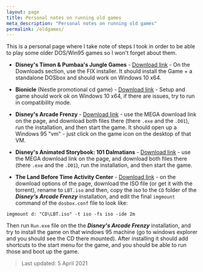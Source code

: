```yaml
---
layout: page
title: Personal notes on running old games
meta_description: "Personal notes on running old games"
permalink: /oldgames/
---
```


This is a personal page where I take note of steps I took in order to be able to play some older DOS/Win95 games so I won't forget about them.

- **Disney's Timon & Pumbaa's Jungle Games** - [Download link](https://www.myabandonware.com/game/disney-s-timon-pumbaa-s-jungle-games-3j3) - On the Downloads section, use the FIX installer. It should install the Game + a standalone DOSbox and should work on Windows 10 x64.

- **Bionicle** (Nestle promotional cd game) - [Download link](https://biomediaproject.com/bmp/promo-cds/nestle/) - Setup and game should work ok on Windows 10 x64, if there are issues, try to run in compatibility mode.

- **Disney's Arcade Frenzy** - [Download link](https://collectionchamber.blogspot.com/p/disneys-arcade-frenzy.html) - use the MEGA download link on the page, and download both files there (there `.exe` and the `.D01`), run the installation, and then start the game. It should open up a Windows 95 "vm" - just click on the game icon on the desktop of that VM.

- **Disney's Animated Storybook: 101 Dalmatians** - [Download link](https://collectionchamber.blogspot.com/p/disneys-animated-storybook-101.html) - use the MEGA download link on the page, and download both files there (there `.exe` and the `.D01`), run the installation, and then start the game.

- **The Land Before Time Activity Center** - [Download link](https://archive.org/details/thelandbeforetimeactivitycentercdrom) - on the download options of the page, download the ISO file (or get it with the torrent), rename to `LBT.iso` and then, copy the iso to the `CD` folder of the ***Disney's Arcade Frenzy*** installation, and edit the final `imgmount` command of the  `dosbox.conf` file to look like:
```
imgmount d: "CD\LBT.iso" -t iso -fs iso -ide 2m
```
Then run `Run.exe` file on the the ***Disney's Arcade Frenzy*** installation, and try to install the game on that windows 95 machine (go to windows explorer and you should see the CD there mounted). After installing it should add shortcuts to the start menu for the game, and you should be able to run those and boot up the game.


> Last updated: 5 April 2021